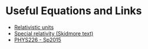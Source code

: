 # Useful Equations and Links

- [Relativistic units](http://physicspages.com/pdf/Relativity/Relativistic%20units.pdf)
- [Special relativity (Skidmore text)](https://phys.libretexts.org/Courses/Skidmore_College/Introduction_to_General_Relativity/01%3A_Special_Relativity)
- [PHYS226 - Sp2015](https://courses.washington.edu/partsym/15Spr/)